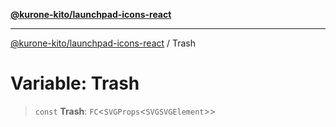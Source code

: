 [**@kurone-kito/launchpad-icons-react**](../README.md)

***

[@kurone-kito/launchpad-icons-react](../globals.md) / Trash

# Variable: Trash

> `const` **Trash**: `FC`\<`SVGProps`\<`SVGSVGElement`\>\>
